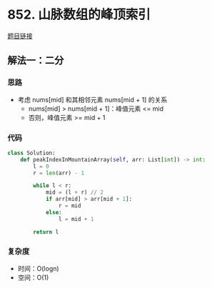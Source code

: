 # 852. 山脉数组的峰顶索引

[题目链接](https://leetcode.cn/problems/peak-index-in-a-mountain-array/description/)

## 解法一：二分

### 思路

- 考虑 nums[mid] 和其相邻元素 nums[mid + 1] 的关系
  - nums[mid] > nums[mid + 1]：峰值元素 <= mid
  - 否则，峰值元素 >= mid + 1

### 代码

```py
class Solution:
    def peakIndexInMountainArray(self, arr: List[int]) -> int:
        l = 0
        r = len(arr) - 1

        while l < r:
            mid = (l + r) // 2
            if arr[mid] > arr[mid + 1]:
                r = mid
            else:
                l = mid + 1

        return l
```

### 复杂度

- 时间：O(logn)
- 空间：O(1)

